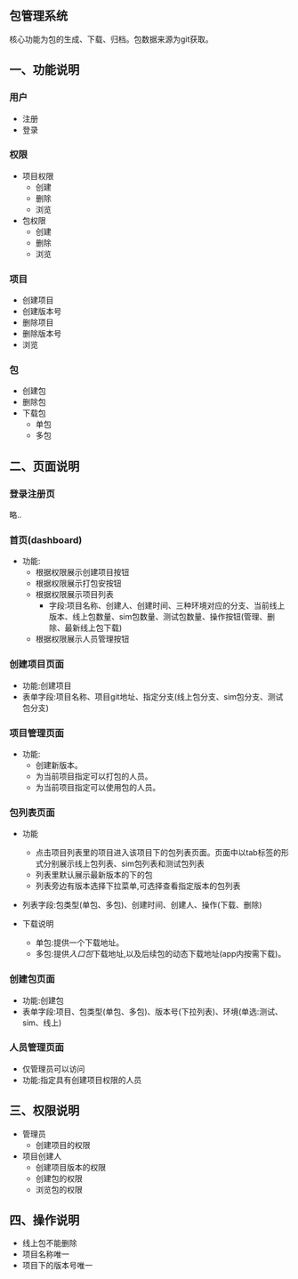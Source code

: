 ## 包管理系统
核心功能为包的生成、下载、归档。包数据来源为git获取。

## 一、功能说明
### 用户
- 注册
- 登录

### 权限
- 项目权限
    - 创建
    - 删除
    - 浏览
- 包权限
    - 创建
    - 删除
    - 浏览

### 项目
- 创建项目
- 创建版本号
- 删除项目
- 删除版本号
- 浏览

### 包
- 创建包
- 删除包
- 下载包
    - 单包
    - 多包
    
## 二、页面说明
### 登录注册页
略..  

### 首页(dashboard)
- 功能:
    - 根据权限展示创建项目按钮 
    - 根据权限展示打包安按钮
    - 根据权限展示项目列表
        - 字段:项目名称、创建人、创建时间、三种环境对应的分支、当前线上版本、线上包数量、sim包数量、测试包数量、操作按钮(管理、删除、最新线上包下载)
    - 根据权限展示人员管理按钮   
   
### 创建项目页面
- 功能:创建项目
- 表单字段:项目名称、项目git地址、指定分支(线上包分支、sim包分支、测试包分支)

### 项目管理页面
- 功能:  
    - 创建新版本。
    - 为当前项目指定可以打包的人员。 
    - 为当前项目指定可以使用包的人员。 

### 包列表页面
- 功能
    - 点击项目列表里的项目进入该项目下的包列表页面。页面中以tab标签的形式分别展示线上包列表、sim包列表和测试包列表
    - 列表里默认展示最新版本的下的包
    - 列表旁边有版本选择下拉菜单,可选择查看指定版本的包列表
    
- 列表字段:包类型(单包、多包)、创建时间、创建人、操作(下载、删除)

- 下载说明
    - 单包:提供一个下载地址。
    - 多包:提供*入口包*下载地址,以及后续包的动态下载地址(app内按需下载)。
    
### 创建包页面
- 功能:创建包
- 表单字段:项目、包类型(单包、多包)、版本号(下拉列表)、环境(单选:测试、sim、线上)

### 人员管理页面
- 仅管理员可以访问
- 功能:指定具有创建项目权限的人员

## 三、权限说明
- 管理员
    - 创建项目的权限
- 项目创建人
    - 创建项目版本的权限
    - 创建包的权限
    - 浏览包的权限
    
## 四、操作说明
- 线上包不能删除
- 项目名称唯一
- 项目下的版本号唯一
